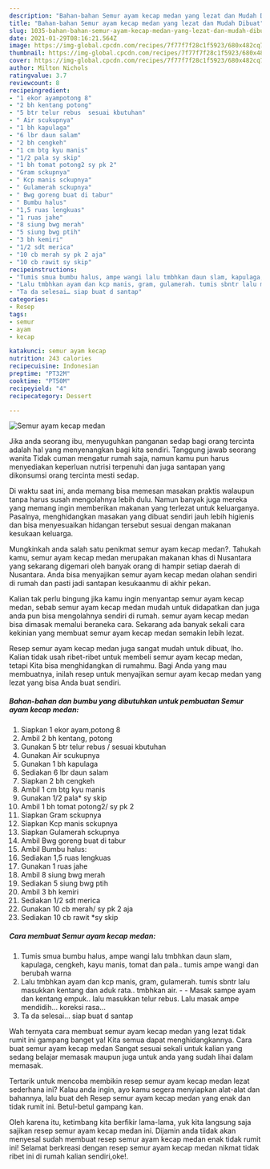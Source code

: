 ```yaml
---
description: "Bahan-bahan Semur ayam kecap medan yang lezat dan Mudah Dibuat"
title: "Bahan-bahan Semur ayam kecap medan yang lezat dan Mudah Dibuat"
slug: 1035-bahan-bahan-semur-ayam-kecap-medan-yang-lezat-dan-mudah-dibuat
date: 2021-01-29T08:16:21.564Z
image: https://img-global.cpcdn.com/recipes/7f77f7f28c1f5923/680x482cq70/semur-ayam-kecap-medan-foto-resep-utama.jpg
thumbnail: https://img-global.cpcdn.com/recipes/7f77f7f28c1f5923/680x482cq70/semur-ayam-kecap-medan-foto-resep-utama.jpg
cover: https://img-global.cpcdn.com/recipes/7f77f7f28c1f5923/680x482cq70/semur-ayam-kecap-medan-foto-resep-utama.jpg
author: Milton Nichols
ratingvalue: 3.7
reviewcount: 8
recipeingredient:
- "1 ekor ayampotong 8"
- "2 bh kentang potong"
- "5 btr telur rebus  sesuai kbutuhan"
- " Air scukupnya"
- "1 bh kapulaga"
- "6 lbr daun salam"
- "2 bh cengkeh"
- "1 cm btg kyu manis"
- "1/2 pala sy skip"
- "1 bh tomat potong2 sy pk 2"
- "Gram sckupnya"
- " Kcp manis sckupnya"
- " Gulamerah sckupnya"
- " Bwg goreng buat di tabur"
- " Bumbu halus"
- "1,5 ruas lengkuas"
- "1 ruas jahe"
- "8 siung bwg merah"
- "5 siung bwg ptih"
- "3 bh kemiri"
- "1/2 sdt merica"
- "10 cb merah sy pk 2 aja"
- "10 cb rawit sy skip"
recipeinstructions:
- "Tumis smua bumbu halus, ampe wangi lalu tmbhkan daun slam, kapulaga, cengkeh, kayu manis, tomat dan pala.. tumis ampe wangi dan berubah warna"
- "Lalu tmbhkan ayam dan kcp manis, gram, gulamerah. tumis sbntr lalu masukkan kentang dan aduk rata.. tmbhkan air.   Masak sampe ayam dan kentang empuk.. lalu masukkan telur rebus. Lalu masak ampe mendidih… koreksi rasa…"
- "Ta da selesai… siap buat d santap"
categories:
- Resep
tags:
- semur
- ayam
- kecap

katakunci: semur ayam kecap 
nutrition: 243 calories
recipecuisine: Indonesian
preptime: "PT32M"
cooktime: "PT50M"
recipeyield: "4"
recipecategory: Dessert

---
```



![Semur ayam kecap medan](https://img-global.cpcdn.com/recipes/7f77f7f28c1f5923/680x482cq70/semur-ayam-kecap-medan-foto-resep-utama.jpg)

Jika anda seorang ibu, menyuguhkan panganan sedap bagi orang tercinta adalah hal yang menyenangkan bagi kita sendiri. Tanggung jawab seorang  wanita Tidak cuman mengatur rumah saja, namun kamu pun harus menyediakan keperluan nutrisi terpenuhi dan juga santapan yang dikonsumsi orang tercinta mesti sedap.

Di waktu  saat ini, anda memang bisa memesan masakan praktis walaupun tanpa harus susah mengolahnya lebih dulu. Namun banyak juga mereka yang memang ingin memberikan makanan yang terlezat untuk keluarganya. Pasalnya, menghidangkan masakan yang dibuat sendiri jauh lebih higienis dan bisa menyesuaikan hidangan tersebut sesuai dengan makanan kesukaan keluarga. 



Mungkinkah anda salah satu penikmat semur ayam kecap medan?. Tahukah kamu, semur ayam kecap medan merupakan makanan khas di Nusantara yang sekarang digemari oleh banyak orang di hampir setiap daerah di Nusantara. Anda bisa menyajikan semur ayam kecap medan olahan sendiri di rumah dan pasti jadi santapan kesukaanmu di akhir pekan.

Kalian tak perlu bingung jika kamu ingin menyantap semur ayam kecap medan, sebab semur ayam kecap medan mudah untuk didapatkan dan juga anda pun bisa mengolahnya sendiri di rumah. semur ayam kecap medan bisa dimasak memalui beraneka cara. Sekarang ada banyak sekali cara kekinian yang membuat semur ayam kecap medan semakin lebih lezat.

Resep semur ayam kecap medan juga sangat mudah untuk dibuat, lho. Kalian tidak usah ribet-ribet untuk membeli semur ayam kecap medan, tetapi Kita bisa menghidangkan di rumahmu. Bagi Anda yang mau membuatnya, inilah resep untuk menyajikan semur ayam kecap medan yang lezat yang bisa Anda buat sendiri.

<!--inarticleads1-->

##### Bahan-bahan dan bumbu yang dibutuhkan untuk pembuatan Semur ayam kecap medan:

1. Siapkan 1 ekor ayam,potong 8
1. Ambil 2 bh kentang, potong
1. Gunakan 5 btr telur rebus / sesuai kbutuhan
1. Gunakan  Air scukupnya
1. Gunakan 1 bh kapulaga
1. Sediakan 6 lbr daun salam
1. Siapkan 2 bh cengkeh
1. Ambil 1 cm btg kyu manis
1. Gunakan 1/2 pala* sy skip
1. Ambil 1 bh tomat potong2/ sy pk 2
1. Siapkan Gram sckupnya
1. Siapkan  Kcp manis sckupnya
1. Siapkan  Gulamerah sckupnya
1. Ambil  Bwg goreng buat di tabur
1. Ambil  Bumbu halus:
1. Sediakan 1,5 ruas lengkuas
1. Gunakan 1 ruas jahe
1. Ambil 8 siung bwg merah
1. Sediakan 5 siung bwg ptih
1. Ambil 3 bh kemiri
1. Sediakan 1/2 sdt merica
1. Gunakan 10 cb merah/ sy pk 2 aja
1. Sediakan 10 cb rawit *sy skip




<!--inarticleads2-->

##### Cara membuat Semur ayam kecap medan:

1. Tumis smua bumbu halus, ampe wangi lalu tmbhkan daun slam, kapulaga, cengkeh, kayu manis, tomat dan pala.. tumis ampe wangi dan berubah warna
1. Lalu tmbhkan ayam dan kcp manis, gram, gulamerah. tumis sbntr lalu masukkan kentang dan aduk rata.. tmbhkan air.  -  - Masak sampe ayam dan kentang empuk.. lalu masukkan telur rebus. Lalu masak ampe mendidih… koreksi rasa…
1. Ta da selesai… siap buat d santap




Wah ternyata cara membuat semur ayam kecap medan yang lezat tidak rumit ini gampang banget ya! Kita semua dapat menghidangkannya. Cara buat semur ayam kecap medan Sangat sesuai sekali untuk kalian yang sedang belajar memasak maupun juga untuk anda yang sudah lihai dalam memasak.

Tertarik untuk mencoba membikin resep semur ayam kecap medan lezat sederhana ini? Kalau anda ingin, ayo kamu segera menyiapkan alat-alat dan bahannya, lalu buat deh Resep semur ayam kecap medan yang enak dan tidak rumit ini. Betul-betul gampang kan. 

Oleh karena itu, ketimbang kita berfikir lama-lama, yuk kita langsung saja sajikan resep semur ayam kecap medan ini. Dijamin anda tiidak akan menyesal sudah membuat resep semur ayam kecap medan enak tidak rumit ini! Selamat berkreasi dengan resep semur ayam kecap medan nikmat tidak ribet ini di rumah kalian sendiri,oke!.

